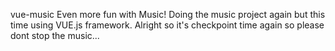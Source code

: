 vue-music
Even more fun with Music!
Doing the music project again but this time using VUE.js framework.
Alright so it's checkpoint time again so please dont stop the music...
